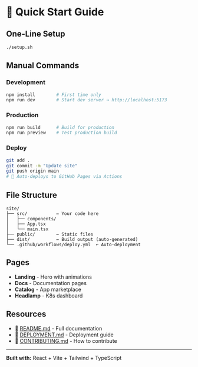 # 🚀 Quick Start Guide

## One-Line Setup
```bash
./setup.sh
```

## Manual Commands

### Development
```bash
npm install        # First time only
npm run dev        # Start dev server → http://localhost:5173
```

### Production
```bash
npm run build      # Build for production
npm run preview    # Test production build
```

### Deploy
```bash
git add .
git commit -m "Update site"
git push origin main
# 🎉 Auto-deploys to GitHub Pages via Actions
```

## File Structure
```
site/
├── src/           ← Your code here
│   ├── components/
│   ├── App.tsx
│   └── main.tsx
├── public/        ← Static files
├── dist/          ← Build output (auto-generated)
└── .github/workflows/deploy.yml  ← Auto-deployment
```

## Pages
- **Landing** - Hero with animations
- **Docs** - Documentation pages  
- **Catalog** - App marketplace
- **Headlamp** - K8s dashboard

## Resources
- 📖 [README.md](README.md) - Full documentation
- 🚢 [DEPLOYMENT.md](DEPLOYMENT.md) - Deployment guide
- 🤝 [CONTRIBUTING.md](CONTRIBUTING.md) - How to contribute

---
**Built with:** React + Vite + Tailwind + TypeScript
